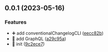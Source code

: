 ## 0.0.1 (2023-05-16)


### Features

* :heavy_plus_sign: add conventionalChangelogCLI ([eecc82b](https://github.com/maurodviveros/API-todo_nestjs/commit/eecc82b14da8febbe82730b0be8bd910d61a7ce7))
* :rocket: add GraphQL ([a29c95a](https://github.com/maurodviveros/API-todo_nestjs/commit/a29c95ac9a1fb1ef92a6fcd6d5ae912cebb9c2ef))
* :tada: init ([9c2ece7](https://github.com/maurodviveros/API-todo_nestjs/commit/9c2ece7da59514316bb5c509c00b48713e2624b8))




